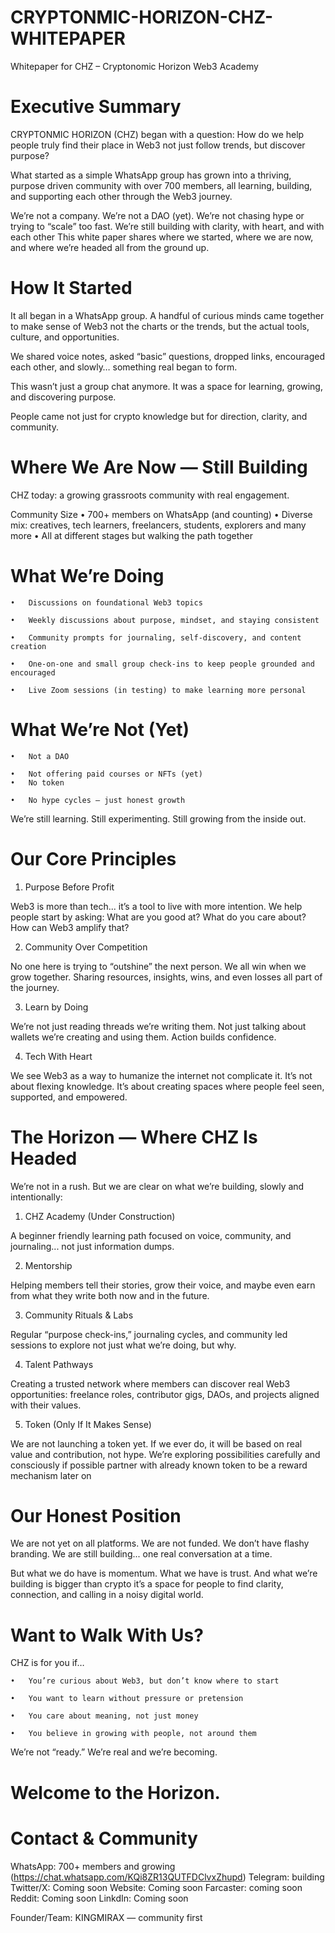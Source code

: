 # CRYPTONMIC-HORIZON-CHZ-WHITEPAPER
Whitepaper for CHZ – Cryptonomic Horizon Web3 Academy
# Executive Summary
CRYPTONMIC HORIZON (CHZ) began with a question: How do we help people truly find their place in Web3 not just follow trends, but discover purpose? 

What started as a simple WhatsApp group has grown into a thriving, purpose driven community with over 700 members, all learning, building, and supporting each other through the Web3 journey.

We’re not a company. We’re not a DAO (yet). We’re not chasing hype or trying to “scale” too fast.
We’re still building with clarity, with heart, and with each other
This white paper shares where we started, where we are now, and where we’re headed all from the ground up.


# How It Started

It all began in a WhatsApp group. A handful of curious minds came together to make sense of Web3 not the charts or the trends, but the actual tools, culture, and opportunities.

We shared voice notes, asked “basic” questions, dropped links, encouraged each other, and slowly… something real began to form.

This wasn’t just a group chat anymore. It was a space for learning, growing, and discovering purpose.

People came not just for crypto knowledge but for direction, clarity, and community.

# Where We Are Now — Still Building

CHZ today: a growing grassroots community with real engagement.

Community Size
	•	700+ members on WhatsApp (and counting)
	•	Diverse mix: creatives, tech learners, freelancers, students, explorers and many more
	•	All at different stages but walking the path together

 # What We’re Doing
	•	Discussions on foundational Web3 topics
 
	•	Weekly discussions about purpose, mindset, and staying consistent
 
	•	Community prompts for journaling, self-discovery, and content creation
 
	•	One-on-one and small group check-ins to keep people grounded and encouraged
 
	•	Live Zoom sessions (in testing) to make learning more personal

 # What We’re Not (Yet)
	•	Not a DAO
 
	•	Not offering paid courses or NFTs (yet)
	•	No token
 
	•	No hype cycles — just honest growth

We’re still learning. Still experimenting. Still growing from the inside out.

# Our Core Principles

 1. Purpose Before Profit

Web3 is more than tech... it’s a tool to live with more intention. We help people start by asking:
What are you good at?
What do you care about?
	How can Web3 amplify that?


 2. Community Over Competition

No one here is trying to “outshine” the next person. We all win when we grow together. Sharing resources, insights, wins, and even losses all part of the journey.


 3. Learn by Doing

We’re not just reading threads we’re writing them. Not just talking about wallets we’re creating and using them. Action builds confidence.

4. Tech With Heart

We see Web3 as a way to humanize the internet not complicate it. It’s not about flexing knowledge. It’s about creating spaces where people feel seen, supported, and empowered.


# The Horizon — Where CHZ Is Headed

We’re not in a rush. But we are clear on what we’re building, slowly and intentionally:

1. CHZ Academy (Under Construction)

A beginner friendly learning path focused on voice, community, and journaling... not just information dumps.

2. Mentorship

Helping members tell their stories, grow their voice, and maybe even earn from what they write both now and in the future.

3. Community Rituals & Labs

Regular “purpose check-ins,” journaling cycles, and community led sessions to explore not just what we’re doing, but why.

4. Talent Pathways

Creating a trusted network where members can discover real Web3 opportunities: freelance roles, contributor gigs, DAOs, and projects aligned with their values.

5. Token (Only If It Makes Sense)

We are not launching a token yet. If we ever do, it will be based on real value and contribution, not hype. We’re exploring possibilities carefully and consciously if possible partner with already known token to be a reward mechanism later on


# Our Honest Position

We are not yet on all platforms.
We are not funded.
We don’t have flashy branding.
We are still building... one real conversation at a time.

But what we do have is momentum.
What we have is trust.
And what we’re building is bigger than crypto it’s a space for people to find clarity, connection, and calling in a noisy digital world.


# Want to Walk With Us?

CHZ is for you if…

	•	You’re curious about Web3, but don’t know where to start
 
	•	You want to learn without pressure or pretension
 
	•	You care about meaning, not just money
 
	•	You believe in growing with people, not around them

We’re not “ready.”
We’re real and we’re becoming.

# Welcome to the Horizon.

# Contact & Community
WhatsApp: 700+ members and growing (https://chat.whatsapp.com/KQi8ZR13QUTFDClvxZhupd) 
Telegram: building
Twitter/X: Coming soon
Website: Coming soon
Farcaster: coming soon
Reddit: Coming soon
LinkdIn: Coming soon


Founder/Team: KINGMIRAX — community first
